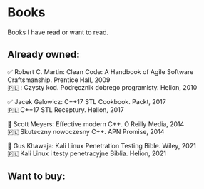# Books
Books I have read or want to read.

## Already owned:

:white_check_mark: Robert C. Martin: Clean Code: A Handbook of Agile Software Craftsmanship. Prentice Hall, 2009\
:poland: : Czysty kod. Podręcznik dobrego programisty. Helion, 2010

:white_check_mark: Jacek Galowicz: C++17 STL Cookbook. Packt, 2017\
:poland: C++17 STL Receptury. Helion, 2017

:black_square_button: Scott Meyers: Effective modern C++. O Reilly Media, 2014\
:poland: Skuteczny nowoczesny C++. APN Promise, 2014

:black_square_button: Gus Khawaja: Kali Linux Penetration Testing Bible. Wiley, 2021\
:poland: Kali Linux i testy penetracyjne Biblia. Helion, 2021

## Want to buy:

